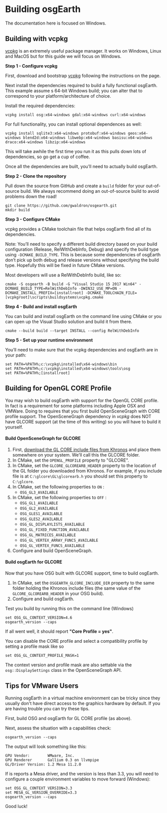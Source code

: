 # Building osgEarth

The documentation here is focused on Windows. 

## Building with vcpkg

[vcpkg](https://github.com/Microsoft/vcpkg) is an extremely useful package manager. It works on Windows, Linux and MacOS but for this guide we will focus on Windows.

**Step 1 - Configure vcpkg**

First, download and bootstrap [vcpkg](https://github.com/Microsoft/vcpkg) following the instructions on the page.

Next install the dependencies required to build a fully functional osgEarth. This example assume s 64-bit Windows build; you can alter that to correspond to your platform/architecture of choice.

Install the required dependencies:

```
vcpkg install osg:x64-windows gdal:x64-windows curl:x64-windows
```

For full functionality, you can install optional dependences as well:

```
vcpkg install sqlite3:x64-windows protobuf:x64-windows geos:x64-windows blend2d:x64-windows libwebp:x64-windows basisu:x64-windows draco:x64-windows libzip:x64-windows
```

This will take awhile the first time you run it as this pulls down lots of dependencies, so go get a cup of coffee.

Once all the dependencies are built, you’ll need to actually build osgEarth.

**Step 2 - Clone the repository**

Pull down the source from GitHub and create a ```build``` folder for your out-of-source build. We always recommend doing an out-of-source build to avoid problems down the road!

```
git clone https://github.com/gwaldron/osgearth.git
mkdir build
```

**Step 3 - Configure CMake**

vcpkg provides a CMake toolchain file that helps osgEarth find all of its dependencies.

Note: You’ll need to specify a different build directory based on your build configuration (Release, RelWIthDebInfo, Debug) and specify the build type using ```-DCMAKE_BUILD_TYPE```. This is because some dependencies of osgEarth don’t pick up both debug and release versions without specifying the build type. Hopefully this will be fixed in future CMake versions.

Most developers will use a RelWithDebInfo build, like so:

```
cmake -S osgearth -B build -G "Visual Studio 15 2017 Win64" -DCMAKE_BUILD_TYPE=RelWithDebInfo -DWIN32_USE_MP=ON -DCMAKE_INSTALL_PREFIX=[installroot] -DCMAKE_TOOLCHAIN_FILE=[vcpkgroot]\scripts\buildsystems\vcpkg.cmake
```

**Step 4 - Build and install osgEarth**

You can build and install osgEarth on the command line using CMake or you can open up the Visual Studio solution and build it from there.

```
cmake --build build --target INSTALL --config RelWithDebInfo
```

**Step 5 - Set up your runtime environment**

You’ll need to make sure that the vcpkg dependencies and osgEarth are in your path:

```
set PATH=%PATH%;c:\vcpkg\installed\x64-windows\bin
set PATH=%PATH%;c:\vcpkg\installed\x64-windows\tools\osg
set PATH=%PATH%;[installroot]
```

## Building for OpenGL CORE Profile

You may wish to build osgEarth with support for the OpenGL CORE profile. In fact is a requirement for some platforms including Apple OSX and VMWare. Doing to requires that you first build OpenSceneGraph with CORE profile support. The OpenSceneGraph dependency in *vcpkg* does NOT have GLCORE support (at the time of this writing) so you will have to build it yourself. 

#### Build OpenSceneGraph for GLCORE

1. First, [download the GL CORE include files from Khronos](https://www.khronos.org/registry/OpenGL/api/GL) and place them somewhere on your system. We'll call this the GLCORE folder.
2. In CMake, set the `OPENGL_PROFILE` property to "GLCORE".
3. In CMake, set the `GLCORE_GLCOREARB_HEADER` property to the location of the GL folder you downloaded from Khronos. For example, if you include file is at `C:\glcore\GL\glcorearb.h` you should set this property to `C:\glcore`.
4. In CMake, set the following properties to `ON` :
   * `OSG_GL3_AVAILABLE`
5. In CMake, set the following properties to `OFF` :
   * `OSG_GL1_AVAILABLE`
   * `OSG_GL2_AVAILABLE`
   * `OSG_GLES1_AVAILABLE`
   * `OSG_GLES2_AVAILABLE`
   * `OSG_GL_DISPLAYLISTS_AVAILABLE`
   * `OSG_GL_FIXED_FUNCTION_AVAILABLE`
   * `OSG_GL_MATRICES_AVAILABLE`
   * `OSG_GL_VERTEX_ARRAY_FUNCS_AVAILABLE`
   * `OSG_GL_VERTEX_FUNCS_AVAILABLE`
6. Configure and build OpenSceneGraph.

#### Build osgEarth for GLCORE

Now that you have OSG built with GLCORE support, time to build osgEarth.

1. In CMake, set the `OSGEARTH_GLCORE_INCLUDE_DIR` property to the same folder holding the Khronos include files (the same value of the `GLCORE_GLCOREARB_HEADER` in your OSG build).
2. Configure and build osgEarth.

Test you build by running this on the command line (Windows)

```
set OSG_GL_CONTEXT_VERSION=4.6
osgearth_version --caps
```

If all went well, it should report **"Core Profile = yes"**.

You can disable the CORE profile and select a compatibility profile by setting a profile mask like so

```
set OSG_GL_CONTEXT_PROFILE_MASK=1
```

The context version and profile mask are also settable via the `osg::DisplaySettings` class in the OpenSceneGraph API.

## Tips for VMware Users

Running osgEarth in a virtual machine environment can be tricky since they usually don't have direct access to the graphics hardware by default. If you are having trouble you can try these tips.

First, build OSG and osgEarth for GL CORE profile (as above). 

Next, assess the situation with a capabilities check:

```
osgearth_version --caps
```

The output will look something like this:

```
GPU Vendor:        WMware, Inc.
GPU Renderer       Gallium 0.3 on llvmpipe
GL/Driver Version: 1.2 Mesa 11.2.0
```

If is reports a Mesa driver, and the version is less than 3.3, you will need to configure a couple environment variables to move forward (Windows):

```
set OSG_GL_CONTEXT_VERSION=3.3
set MESA_GL_VERSION_OVERRIDE=3.3
osgearth_version --caps
```

Good luck!
